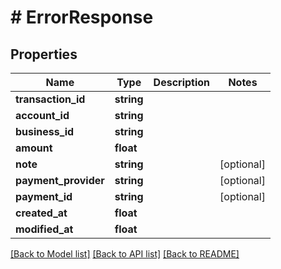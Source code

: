 # # ErrorResponse

## Properties

Name | Type | Description | Notes
------------ | ------------- | ------------- | -------------
**transaction_id** | **string** |  |
**account_id** | **string** |  |
**business_id** | **string** |  |
**amount** | **float** |  |
**note** | **string** |  | [optional]
**payment_provider** | **string** |  | [optional]
**payment_id** | **string** |  | [optional]
**created_at** | **float** |  |
**modified_at** | **float** |  |

[[Back to Model list]](../../README.md#models) [[Back to API list]](../../README.md#endpoints) [[Back to README]](../../README.md)
